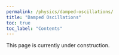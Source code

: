 ```yaml
---
permalink: /physics/damped-oscillations/
title: "Damped Oscillations"
toc: true
toc_label: "Contents"
---
```


This page is currently under construction.